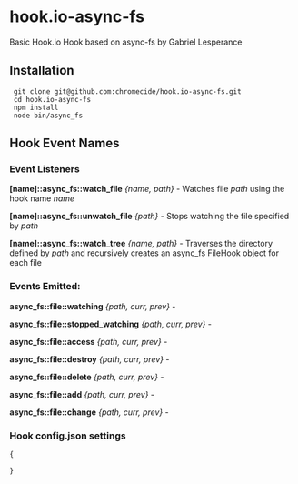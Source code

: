 hook.io-async-fs
================

Basic Hook.io Hook based on async-fs by Gabriel Lesperance

## Installation

     git clone git@github.com:chromecide/hook.io-async-fs.git
     cd hook.io-async-fs
     npm install
     node bin/async_fs

## Hook Event Names

### Event Listeners

**[name]::async_fs::watch_file** *{name, path}* - Watches file *path* using the hook name *name*

**[name]::async_fs::unwatch_file** *{path}* - Stops watching the file specified by *path*

**[name]::async_fs::watch_tree** *{name, path}* - Traverses the directory defined by *path* and recursively creates an async_fs FileHook object for each file

### Events Emitted:

**async_fs::file::watching** *{path, curr, prev}* - 

**async_fs::file::stopped_watching** *{path, curr, prev}* - 

**async_fs::file::access** *{path, curr, prev}* -

**async_fs::file::destroy** *{path, curr, prev}* -

**async_fs::file::delete** *{path, curr, prev}* -

**async_fs::file::add** *{path, curr, prev}* -

**async_fs::file::change** *{path, curr, prev}* - 

### Hook config.json settings

```js
{

}
```
